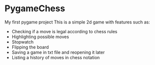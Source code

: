 # PygameChess

My first pygame project This is a simple 2d game with features such as:

- Checking if a move is legal according to chess rules
- Highlighting possible moves
- Stopwatch
- Flipping the board
- Saving a game in txt file and reopening it later
- Listing a history of moves in chess notation
